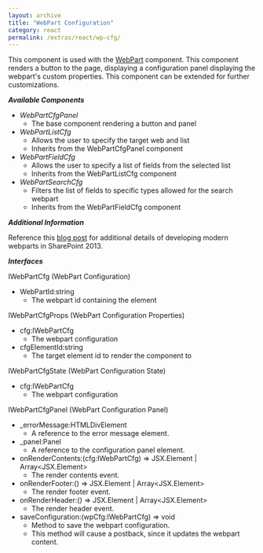 ```yaml
---
layout: archive
title: "WebPart Configuration"
category: react
permalink: /extras/react/wp-cfg/
---
```

This component is used with the [WebPart](wp) component. This component renders a button to the page, displaying a configuration panel displaying the webpart's custom properties. This component can be extended for further customizations.

**_Available Components_**

* _WebPartCfgPanel_
  * The base component rendering a button and panel
* _WebPartListCfg_
  * Allows the user to specify the target web and list
  * Inherits from the WebPartCfgPanel component
* _WebPartFieldCfg_
  * Allows the user to specify a list of fields from the selected list
  * Inherits from the WebPartListCfg component
* _WebPartSearchCfg_
  * Filters the list of fields to specific types allowed for the search webpart
  * Inherits from the WebPartFieldCfg component

**_Additional Information_**

Reference this [blog post](http://dattabase.com/sharepoint-react-webparts/) for additional details of developing modern webparts in SharePoint 2013.

**_Interfaces_**

IWebPartCfg (WebPart Configuration)
* WebPartId:string
    * The webpart id containing the element

IWebPartCfgProps (WebPart Configuration Properties)
* cfg:IWebPartCfg
    * The webpart configuration
* cfgElementId:string
    * The target element id to render the component to

IWebPartCfgState (WebPart Configuration State)
* cfg:IWebPartCfg
    * The webpart configuration

IWebPartCfgPanel (WebPart Configuration Panel)
* _errorMessage:HTMLDivElement
    * A reference to the error message element.
* _panel:Panel
    * A reference to the configuration panel element.
* onRenderContents:(cfg:IWebPartCfg) => JSX.Element | Array<JSX.Element>
    * The render contents event.
* onRenderFooter:() => JSX.Element \| Array<JSX.Element>
    * The render footer event.
* onRenderHeader:() => JSX.Element \| Array<JSX.Element>
    * The render header event.
* saveConfiguration:(wpCfg:IWebPartCfg) => void
    * Method to save the webpart configuration.
    * This method will cause a postback, since it updates the webpart content.